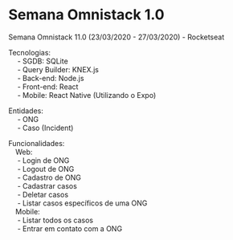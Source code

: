# Semana Omnistack 1.0
 Semana Omnistack 11.0 (23/03/2020 - 27/03/2020) - Rocketseat

 Tecnologias:
    <br>&emsp; - SGDB: SQLite
    <br>&emsp; - Query Builder: KNEX.js
    <br>&emsp; - Back-end: Node.js
    <br>&emsp; - Front-end: React
    <br>&emsp; - Mobile: React Native (Utilizando o Expo)

 Entidades:
    <br>&emsp; - ONG
    <br>&emsp; - Caso (Incident)

 Funcionalidades:
    <br>&emsp;Web:
        <br>&emsp; - Login de ONG
        <br>&emsp; - Logout de ONG
        <br>&emsp; - Cadastro de ONG
        <br>&emsp; - Cadastrar casos
        <br>&emsp; - Deletar casos
        <br>&emsp; - Listar casos específicos de uma ONG
    <br>&emsp;Mobile:
        <br>&emsp; - Listar todos os casos
        <br>&emsp; - Entrar em contato com a ONG

